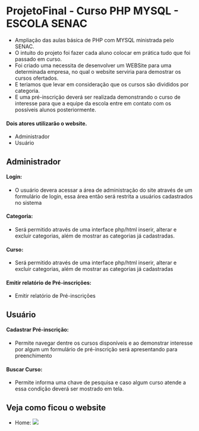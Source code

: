 # ProjetoFinal - Curso PHP MYSQL - ESCOLA SENAC
- Ampliação das aulas básica de PHP com MYSQL ministrada pelo SENAC.
- O intuito do projeto foi fazer cada aluno colocar em prática tudo que foi passado em curso.
- Foi criado uma necessita de desenvolver um WEBSite para uma determinada empresa, no qual o website serviria para demostrar os cursos ofertados.
- E teriamos que levar em consideração que os cursos são divididos por categoria.
- E uma pré-inscrição deverá ser realizada demonstrando o curso de interesse para que a equipe da escola entre em contato com os possíveis alunos posteriormente.

#### Dois atores utilizarão o website.
+ Administrador
+ Usuário

## Administrador
#### Login:
- O usuário devera acessar a área de administração do site através de um formulário de login, essa área então será restrita a usuários cadastrados no sistema

#### Categoria:
- Será permitido através de uma interface php/html inserir, alterar e excluir categorias, além de mostrar as categorias já cadastradas.

#### Curso:
- Será permitido através de uma interface php/html inserir, alterar e excluir categorias, além de mostrar as categorias já cadastradas

#### Emitir relatório de Pré-inscrições:
- Emitir relatório de Pré-inscrições

## Usuário

#### Cadastrar Pré-inscrição:
- Permite navegar dentre os cursos disponíveis e ao demonstrar interesse por algum um formulário de pré-inscrição será apresentando para preenchimento

#### Buscar Curso:
- Permite informa uma chave de pesquisa e caso algum curso atende a essa condição deverá ser mostrado em tela.

## Veja como ficou o website
- Home:
![](https://imgur.com/o8TAXLy)
